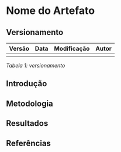 # Nome do Artefato 
## Versionamento

| Versão | Data | Modificação | Autor |
|-|-|:-:|:-:|
| | |   |   |

*Tabela 1: versionamento*

## Introdução

## Metodologia

## Resultados <!--Se houver-->

## Referências 
